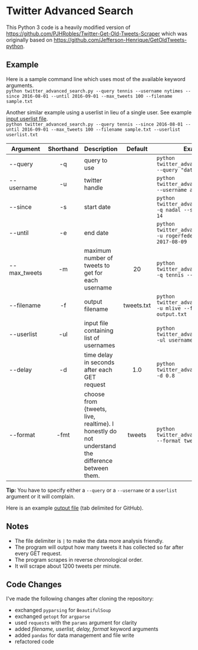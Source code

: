 # Twitter Advanced Search

This Python 3 code is a heavily modified version of https://github.com/PJHRobles/Twitter-Get-Old-Tweets-Scraper which was originally based on https://github.com/Jefferson-Henrique/GetOldTweets-python.

## Example
Here is a sample command line which uses most of the available keyword arguments.  
`python twitter_advanced_search.py --query tennis --username nytimes --since 2016-08-01 --until 2016-09-01 --max_tweets 100 --filename sample.txt`

Another similar example using a userlist in lieu of a single user. See example [input userlist file](userlist.txt).  
`python twitter_advanced_search.py --query tennis --since 2016-08-01 --until 2016-09-01 --max_tweets 100 --filename sample.txt --userlist userlist.txt`

Argument|Shorthand|Description|Default|Example
---|:---:|---|:---:|---
--query|-q|query to use||`python twitter_advanced_search.py --query "data science"`
--username|-u|twitter handle||`python twitter_advanced_search.py --username arc_um`
--since|-s|start date||`python twitter_advanced_search.py -q nadal --since 2012-03-14`
--until|-e|end date||`python twitter_advanced_search.py -u rogerfederer --until 2017-08-09`|
--max_tweets|-m|maximum number of tweets to get for each username|20|`python twitter_advanced_search.py -q tennis --max_tweets 100`
--filename|-f|output filename|tweets.txt|`python twitter_advanced_search.py -u mlive --filename output.txt`
--userlist|-ul|input file containing list of usernames||`python twitter_advanced_search.py -ul usernamelist.txt`
--delay|-d|time delay in seconds after each GET request|1.0|`python twitter_advanced_search.py -d 0.8`
--format|-fmt|choose from {tweets, live, realtime}. I honestly do not understand the difference between them.|tweets|`python twitter_advanced_search.py --format tweets`

**Tip:** You have to specify either a `--query` or a `--username` or a `userlist` argument or it will complain.

Here is an example [output file](tweets_collected.tsv) (tab delimited for GitHub).

## Notes
- The file delimiter is `|` to make the data more analysis friendly.
- The program will output how many tweets it has collected so far after every GET request.
- The program scrapes in reverse chronological order.
- It will scrape about 1200 tweets per minute.

## Code Changes
I've made the following changes after cloning the repository:
- exchanged `pyparsing` for `BeautifulSoup`
- exchanged `getopt` for `argparse`
- used `requests` with the `params` argument for clarity
- added *filename, userlist, delay, format* keyword arguments
- added `pandas` for data management and file write
- refactored code

